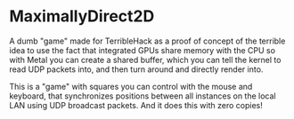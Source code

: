 # MaximallyDirect2D

A dumb "game" made for TerribleHack as a proof of concept of the terrible idea to use the fact that integrated GPUs share memory with the CPU so with Metal you can create a shared buffer, which you can tell the kernel to read UDP packets into, and then turn around and directly render into.

This is a "game" with squares you can control with the mouse and keyboard, that synchronizes positions between all instances on the local LAN using UDP broadcast packets. And it does this with zero copies!
